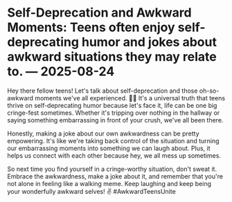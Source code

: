 # Self-Deprecation and Awkward Moments: Teens often enjoy self-deprecating humor and jokes about awkward situations they may relate to. — 2025-08-24

Hey there fellow teens! Let's talk about self-deprecation and those oh-so-awkward moments we've all experienced. 🤦‍♀️ It's a universal truth that teens thrive on self-deprecating humor because let's face it, life can be one big cringe-fest sometimes. Whether it's tripping over nothing in the hallway or saying something embarrassing in front of your crush, we've all been there.

Honestly, making a joke about our own awkwardness can be pretty empowering. It's like we're taking back control of the situation and turning our embarrassing moments into something we can laugh about. Plus, it helps us connect with each other because hey, we all mess up sometimes.

So next time you find yourself in a cringe-worthy situation, don't sweat it. Embrace the awkwardness, make a joke about it, and remember that you're not alone in feeling like a walking meme. Keep laughing and keep being your wonderfully awkward selves! ✌️ #AwkwardTeensUnite